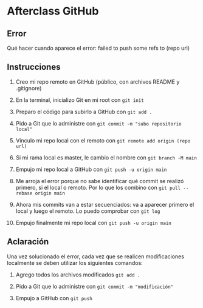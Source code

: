 # Afterclass GitHub

## Error

Qué hacer cuando aparece el error: failed to push some refs to (repo url)

## Instrucciones

1. Creo mi repo remoto en GitHub (público, con archivos README y .gitignore)

2. En la terminal, inicializo Git en mi root con `git init`

3. Preparo el código para subirlo a GitHub con `git add .`

4. Pido a Git que lo administre con `git commit -m "subo repositorio local"`

5. Vinculo mi repo local con el remoto con `git remote add origin (repo url)`

6. Si mi rama local es master, le cambio el nombre con `git branch -M main`

7. Empujo mi repo local a GitHub con `git push -u origin main`

8. Me arroja el error porque no sabe identificar qué commit se realizó primero, si el local o remoto. Por lo que los combino con `git pull --rebase origin main`

9. Ahora mis commits van a estar secuenciados: va a aparecer primero el local y luego el remoto. Lo puedo comprobar con `git log`

10. Empujo finalmente mi repo local con `git push -u origin main`

## Aclaración

Una vez solucionado el error, cada vez que se realicen modificaciones localmente se deben utilizar los siguientes comandos:

1. Agrego todos los archivos modificados `git add .`

2. Pido a Git que lo administre con `git commit -m "modificación"`

10. Empujo a GitHub con `git push`